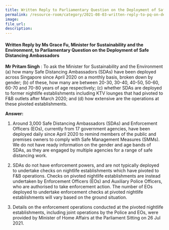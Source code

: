 ```yaml
---  
title: Written Reply to Parliamentary Question on the Deployment of Safe Distancing Ambassadors by Ms Grace Fu, Minister for Sustainability and the Environment
permalink: /resource-room/category/2021-08-03-written-reply-to-pq-on-deployment-of-sdas/  
image:  
file_url:  
description:  
---  
```


#### Written Reply by Ms Grace Fu, Minister for Sustainability and the Environment, to Parliamentary Question on the Deployment of Safe Distancing Ambassadors  

**Mr Pritam Singh** : To ask the Minister for Sustainability and the Environment (a) how many Safe Distancing Ambassadors (SDAs) have been deployed across Singapore since April 2020 on a monthly basis, broken down by gender; (b) of these, how many are between 20-30, 30-40, 40-50, 50-60, 60-70 and 70-80 years of age respectively; (c) whether SDAs are deployed to former nightlife establishments including KTV lounges that had pivoted to F&amp;B outlets after March 2020; and (d) how extensive are the operations at these pivoted establishments.

**Answer:**

1. Around 3,000 Safe Distancing Ambassadors (SDAs) and Enforcement Officers (EOs), currently from 17 government agencies, have been deployed daily since April 2020 to remind members of the public and premises owners to comply with Safe Management Measures (SMMs). We do not have ready information on the gender and age bands of SDAs, as they are engaged by multiple agencies for a range of safe distancing work.

2. SDAs do not have enforcement powers, and are not typically deployed to undertake checks on nightlife establishments which have pivoted to F&amp;B operations. Checks on pivoted nightlife establishments are instead undertaken by Enforcement Officers (EOs) and Auxiliary Police Officers, who are authorised to take enforcement action. The number of EOs deployed to undertake enforcement checks at pivoted nightlife establishments will vary based on the ground situation.

3. Details on the enforcement operations conducted at the pivoted nightlife establishments, including joint operations by the Police and EOs, were provided by Minister of Home Affairs at the Parliament Sitting on 26 Jul 2021.
